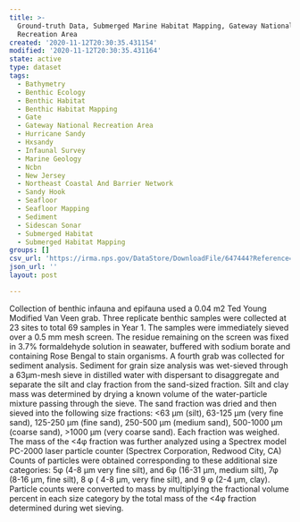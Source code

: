 ```yaml
---
title: >-
  Ground-truth Data, Submerged Marine Habitat Mapping, Gateway National
  Recreation Area
created: '2020-11-12T20:30:35.431154'
modified: '2020-11-12T20:30:35.431164'
state: active
type: dataset
tags:
  - Bathymetry
  - Benthic Ecology
  - Benthic Habitat
  - Benthic Habitat Mapping
  - Gate
  - Gateway National Recreation Area
  - Hurricane Sandy
  - Hxsandy
  - Infaunal Survey
  - Marine Geology
  - Ncbn
  - New Jersey
  - Northeast Coastal And Barrier Network
  - Sandy Hook
  - Seafloor
  - Seafloor Mapping
  - Sediment
  - Sidescan Sonar
  - Submerged Habitat
  - Submerged Habitat Mapping
groups: []
csv_url: 'https://irma.nps.gov/DataStore/DownloadFile/647444?Reference=2278793'
json_url: ''
layout: post

---
```

Collection of benthic infauna and epifauna used a 0.04 m2 Ted Young Modified Van Veen grab. Three replicate benthic samples were collected at 23 sites to total 69 samples in Year 1.   The samples were immediately sieved over a 0.5 mm mesh screen.  The residue remaining on the screen was fixed in 3.7% formaldehyde solution in seawater, buffered with sodium borate and containing Rose Bengal to stain organisms.  A fourth grab was collected for sediment analysis. Sediment for grain size analysis was wet-sieved through a 63μm-mesh sieve in distilled water with dispersant to disaggregate and separate the silt and clay fraction from the sand-sized fraction.  Silt and clay mass was determined by drying a known volume of the water-particle mixture passing through the sieve.  The sand fraction was dried and then sieved into the following size fractions: &lt;63 µm (silt), 63-125 µm (very fine sand), 125-250 µm (fine sand), 250-500 µm (medium sand), 500-1000 µm (coarse sand), &gt;1000 µm (very coarse sand).  Each fraction was weighed. The mass of the &lt;4φ fraction was further analyzed using a Spectrex model PC-2000 laser particle counter (Spectrex Corporation, Redwood City, CA) Counts of particles were obtained corresponding to these additional size categories: 5φ (4-8 µm very fine silt), and 6φ (16-31 µm, medium silt), 7φ (8-16 µm, fine silt), 8 φ ( 4-8 µm, very fine silt), and 9 φ (2-4 µm, clay). Particle counts were converted to mass by multiplying the fractional volume percent in each size category by the total mass of the &lt;4φ fraction determined during wet sieving.
